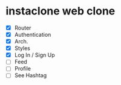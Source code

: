 # instaclone web clone

- [x] Router
- [x] Authentication
- [x] Arch.
- [x] Styles
- [x] Log In / Sign Up
- [ ] Feed
- [ ] Profile
- [ ] See Hashtag
